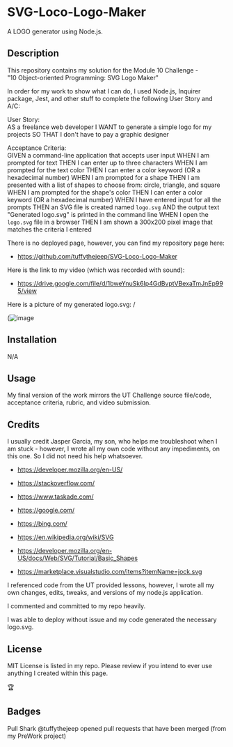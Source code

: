 # SVG-Loco-Logo-Maker

A LOGO generator using Node.js.

## Description

This repository contains my solution for the Module 10 Challenge - \
"10 Object-oriented Programming: SVG Logo Maker"

In order for my work to show what I can do, I used Node.js,  Inquirer package, Jest, and other stuff to complete the following User Story and A/C:

User Story: \
AS a freelance web developer
I WANT to generate a simple logo for my projects
SO THAT I don't have to pay a graphic designer

Acceptance Criteria: \
GIVEN a command-line application that accepts user input
WHEN I am prompted for text
THEN I can enter up to three characters
WHEN I am prompted for the text color
THEN I can enter a color keyword (OR a hexadecimal number)
WHEN I am prompted for a shape
THEN I am presented with a list of shapes to choose from: circle, triangle, and square
WHEN I am prompted for the shape's color
THEN I can enter a color keyword (OR a hexadecimal number)
WHEN I have entered input for all the prompts
THEN an SVG file is created named `logo.svg`
AND the output text "Generated logo.svg" is printed in the command line
WHEN I open the `logo.svg` file in a browser
THEN I am shown a 300x200 pixel image that matches the criteria I entered

There is no deployed page, however, you can find my repository page here:

- <https://github.com/tuffythejeep/SVG-Loco-Logo-Maker>

Here is the link to my video (which was recorded with sound):

- <https://drive.google.com/file/d/1bweYnuSk6Ip4GdBvptVBexaTmJnEp995/view>

Here is a picture of my generated logo.svg: /

(![image](https://github.com/user-attachments/assets/efef4e1d-0a05-468a-aba0-40de293c1cff)


## Installation

N/A

## Usage

My final version of the work mirrors the UT Challenge source file/code, acceptance criteria, rubric, and video submission.

## Credits

I usually credit Jasper Garcia, my son, who helps me troubleshoot when I am stuck - however, I wrote all my own code without any impediments, on this one. So I did not need his help whatsoever.

- <https://developer.mozilla.org/en-US/>

- <https://stackoverflow.com/>

- <https://www.taskade.com/>

- <https://google.com/>

- <https://bing.com/>

- <https://en.wikipedia.org/wiki/SVG>

- <https://developer.mozilla.org/en-US/docs/Web/SVG/Tutorial/Basic_Shapes>

- <https://marketplace.visualstudio.com/items?itemName=jock.svg>

I referenced code from the UT provided lessons, however, I wrote all my own changes, edits, tweaks, and versions of my node.js application.

I commented and committed to my repo heavily.

I was able to deploy without issue and my code generated the necessary logo.svg.

## License

MIT License is listed in my repo. Please review if you intend to ever use anything I created within this page.

:trophy:

## Badges

Pull Shark
@tuffythejeep opened pull requests that have been merged (from my PreWork project)
